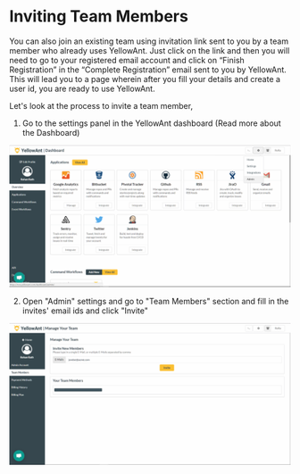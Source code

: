 # Inviting Team Members

You can also join an existing team using invitation link sent to you by a team member who already uses YellowAnt. Just click on the link and then you will need to go to your registered email account and click on “Finish Registration” in the “Complete Registration” email sent to you by YellowAnt. This will lead you to a page wherein after you fill your details and create a user id, you are ready to use YellowAnt.

Let's look at the process to invite a team member,

1. Go to the settings panel in the YellowAnt dashboard \(Read more about the Dashboard\) 

![](../.gitbook/assets/image%20%28237%29.png)

2. Open "Admin" settings and go to "Team Members" section and fill in the invites' email ids and click "Invite"

![](../.gitbook/assets/image%20%28249%29.png)

